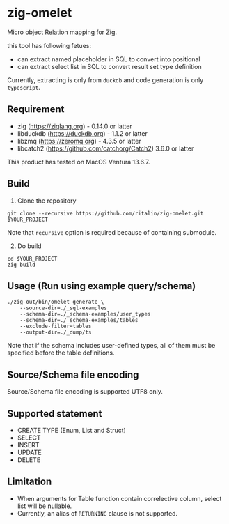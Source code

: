 # zig-omelet

Micro object Relation mapping for Zig.

this tool has following fetues:

* can extract named placeholder in SQL to convert into positional
* can extract select list in SQL to convert result set type definition

Currently, extracting is only from `duckdb` and code generation is only `typescript`.

## Requirement

* zig (https://ziglang.org) - 0.14.0 or latter
* libduckdb (https://duckdb.org) - 1.1.2 or latter
* libzmq (https://zeromq.org) - 4.3.5 or latter
* libcatch2 (https://github.com/catchorg/Catch2) 3.6.0 or latter

This product has tested on MacOS Ventura 13.6.7.

## Build

1. Clone the repository

```
git clone --recursive https://github.com/ritalin/zig-omelet.git $YOUR_PROJECT
```

Note that `recursive` option is required because of containing submodule.


2. Do build

```
cd $YOUR_PROJECT
zig build
```

## Usage (Run using example query/schema)

```
./zig-out/bin/omelet generate \
    --source-dir=./_sql-examples
    --schema-dir=./_schema-examples/user_types
    --schema-dir=./_schema-examples/tables
    --exclude-filter=tables
    --output-dir=./_dump/ts
```

Note that if the schema includes user-defined types, all of them must be specified before the table definitions.

## Source/Schema file encoding

Source/Schema file encoding is supported UTF8 only.

## Supported statement

* CREATE TYPE (Enum, List and Struct)
* SELECT
* INSERT
* UPDATE
* DELETE

## Limitation

* When arguments for Table function contain correlective column, select list will be nullable.
* Currently, an alias of `RETURNING` clause is not supported.